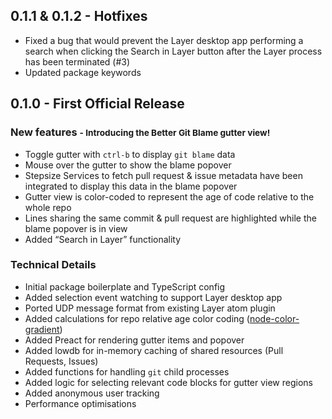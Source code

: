 ## 0.1.1 & 0.1.2 - Hotfixes
* Fixed a bug that would prevent the Layer desktop app performing a search when clicking the Search in Layer button after the Layer process has been terminated (#3)
* Updated package keywords

## 0.1.0 - First Official Release
### New features <small>- Introducing the Better Git Blame gutter view!</small>
* Toggle gutter with `ctrl-b` to display `git blame` data
* Mouse over the gutter to show the blame popover
* Stepsize Services to fetch pull request & issue metadata have been integrated to display this data in the blame popover
* Gutter view is color-coded to represent the age of code relative to the whole repo
* Lines sharing the same commit & pull request are highlighted while the blame popover is in view
* Added “Search in Layer” functionality

### Technical Details
* Initial package boilerplate and TypeScript config
* Added selection event watching to support Layer desktop app
* Ported UDP message format from existing Layer atom plugin
* Added calculations for repo relative age color coding ([node-color-gradient](https://github.com/Stepsize/node-color-gradient))
* Added Preact for rendering gutter items and popover
* Added lowdb for in-memory caching of shared resources (Pull Requests, Issues)
* Added functions for handling `git` child processes
* Added logic for selecting relevant code blocks for gutter view regions
* Added anonymous user tracking
* Performance optimisations
